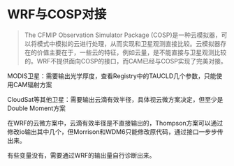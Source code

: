 # WRF与COSP对接

> The CFMIP Observation Simulator Package (COSP)是一种云模拟器，可以将模式中模拟的云进行处理，从而实现和卫星观测直接比较。云模拟器存在的价值主要在于，一些云的特征，例如云量，是不能直接与卫星观测比较的。WRF不提供面向COSP的接口，而CAM已经与COSP实现了完美对接。

MODIS卫星：需要输出光学厚度，查看Registry中的TAUCLD几个参数，只能使用CAM辐射方案

CloudSat等其他卫星：需要输出云滴有效半径，具体视云微方案决定，但至少是Double Moment方案

在WRF的云微方案中，云滴有效半径是不直接输出的，Thompson方案可以通过修改io输出其中几个，但Morrison和WDM6只能修改原代码，通过接口一步步传出来。

有些变量没有，需要通过WRF的输出量自行诊断出来。